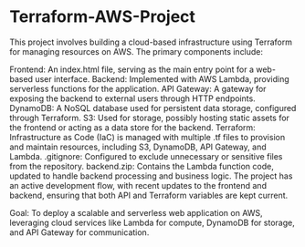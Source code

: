 # Terraform-AWS-Project

This project involves building a cloud-based infrastructure using Terraform for managing resources on AWS. The primary components include:

Frontend: An index.html file, serving as the main entry point for a web-based user interface.
Backend: Implemented with AWS Lambda, providing serverless functions for the application.
API Gateway: A gateway for exposing the backend to external users through HTTP endpoints.
DynamoDB: A NoSQL database used for persistent data storage, configured through Terraform.
S3: Used for storage, possibly hosting static assets for the frontend or acting as a data store for the backend.
Terraform: Infrastructure as Code (IaC) is managed with multiple .tf files to provision and maintain resources, including S3, DynamoDB, API Gateway, and Lambda.
.gitignore: Configured to exclude unnecessary or sensitive files from the repository.
backend.zip: Contains the Lambda function code, updated to handle backend processing and business logic.
The project has an active development flow, with recent updates to the frontend and backend, ensuring that both API and Terraform variables are kept current.

Goal: To deploy a scalable and serverless web application on AWS, leveraging cloud services like Lambda for compute, DynamoDB for storage, and API Gateway for communication.

